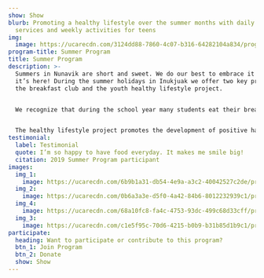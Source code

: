 ```yaml
---
show: Show
blurb: Promoting a healthy lifestyle over the summer months with daily breakfast
  services and weekly activities for teens
img:
  image: https://ucarecdn.com/3124dd88-7860-4c07-b316-64282104a834/program_summer_hu7a783a94b1daf1ebd31ce7ec8942e466_728530_1000x600_fit_q75_box.jpg
program-title: Summer Program
title: Summer Program
description: >-
  Summers in Nunavik are short and sweet. We do our best to embrace it while
  it’s here! During the summer holidays in Inukjuak we offer two key programs,
  the breakfast club and the youth healthy lifestyle project. 


  We recognize that during the school year many students eat their breakfasts at school, and as a result during the summer months there is a gap in food support. The breakfast club was created to address this need offering hot breakfast daily from 9-11am to all community members. Start your day with us over a tea and hot meal!


  The healthy lifestyle project promotes the development of positive habits among Inukjuammiut youth. We offer teens regular weekly activities and healthy snacks throughout the summer months. Activities include sports, cooking, gardening and going on the land. If you’d like to participate follow our facebook page to stay up to date on the details of when each activity will take place.
testimonial:
  label: Testimonial
  quote: I’m so happy to have food everyday. It makes me smile big!
  citation: 2019 Summer Program participant
images:
  img_1:
    image: https://ucarecdn.com/6b9b1a31-db54-4e9a-a3c2-40042527c2de/program_summer-1-_huca310c95c9bafde95cfd51fd4bce2ada_8060967_0x600_resize_q75_box.jpg
  img_2:
    image: https://ucarecdn.com/0b6a3a3e-d5f0-4a42-84b6-8012232939c1/program_summer-2-_huca310c95c9bafde95cfd51fd4bce2ada_10044131_0x600_resize_q75_box.jpg
  img_4:
    image: https://ucarecdn.com/68a10fc8-fa4c-4753-93dc-499c68d33cff/program_summer-4-_hu5be5740c27fe442482ff61b8a42cbeec_5580206_600x600_fill_q75_box_smart1.jpg
  img_3:
    image: https://ucarecdn.com/c1e5f95c-70d6-4215-b0b9-b31b85d1b9c1/program_summer-3-_hu8c461c9547e79bf60ffeb706f0f53a35_4545687_600x600_fill_q75_box_smart1.jpg
participate:
  heading: Want to participate or contribute to this program?
  btn_1: Join Program
  btn_2: Donate
  show: Show
---
```

